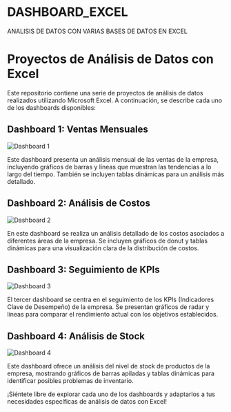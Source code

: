 # DASHBOARD_EXCEL
ANALISIS DE DATOS CON VARIAS BASES DE DATOS EN EXCEL
# Proyectos de Análisis de Datos con Excel

Este repositorio contiene una serie de proyectos de análisis de datos realizados utilizando Microsoft Excel. A continuación, se describe cada uno de los dashboards disponibles:

## Dashboard 1: Ventas Mensuales

![Dashboard 1](/ruta/al/archivo/del/dashboard1.png)

Este dashboard presenta un análisis mensual de las ventas de la empresa, incluyendo gráficos de barras y líneas que muestran las tendencias a lo largo del tiempo. También se incluyen tablas dinámicas para un análisis más detallado.

## Dashboard 2: Análisis de Costos

![Dashboard 2](/ruta/al/archivo/del/dashboard2.png)

En este dashboard se realiza un análisis detallado de los costos asociados a diferentes áreas de la empresa. Se incluyen gráficos de donut y tablas dinámicas para una visualización clara de la distribución de costos.

## Dashboard 3: Seguimiento de KPIs

![Dashboard 3](/ruta/al/archivo/del/dashboard3.png)

El tercer dashboard se centra en el seguimiento de los KPIs (Indicadores Clave de Desempeño) de la empresa. Se presentan gráficos de radar y líneas para comparar el rendimiento actual con los objetivos establecidos.

## Dashboard 4: Análisis de Stock

![Dashboard 4](/ruta/al/archivo/del/dashboard4.png)

Este dashboard ofrece un análisis del nivel de stock de productos de la empresa, mostrando gráficos de barras apiladas y tablas dinámicas para identificar posibles problemas de inventario.

¡Siéntete libre de explorar cada uno de los dashboards y adaptarlos a tus necesidades específicas de análisis de datos con Excel!
